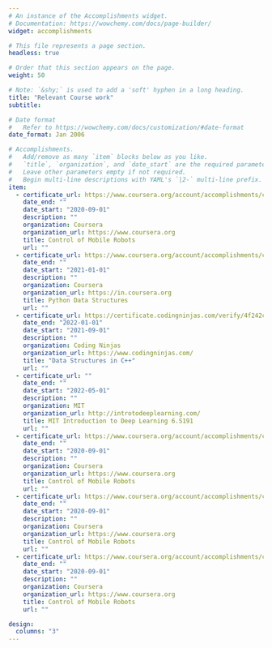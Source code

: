 ```yaml
---
# An instance of the Accomplishments widget.
# Documentation: https://wowchemy.com/docs/page-builder/
widget: accomplishments

# This file represents a page section.
headless: true

# Order that this section appears on the page.
weight: 50

# Note: `&shy;` is used to add a 'soft' hyphen in a long heading.
title: "Relevant Course work"
subtitle:

# Date format
#   Refer to https://wowchemy.com/docs/customization/#date-format
date_format: Jan 2006

# Accomplishments.
#   Add/remove as many `item` blocks below as you like.
#   `title`, `organization`, and `date_start` are the required parameters.
#   Leave other parameters empty if not required.
#   Begin multi-line descriptions with YAML's `|2-` multi-line prefix.
item:
  - certificate_url: https://www.coursera.org/account/accomplishments/certificate/24MMJAUGCW7S
    date_end: ""
    date_start: "2020-09-01"
    description: ""
    organization: Coursera
    organization_url: https://www.coursera.org
    title: Control of Mobile Robots
    url: ""
  - certificate_url: https://www.coursera.org/account/accomplishments/certificate/QDFWM4YA6GUW
    date_end: ""
    date_start: "2021-01-01"
    description: ""
    organization: Coursera
    organization_url: https://in.coursera.org
    title: Python Data Structures
    url: ""
  - certificate_url: https://certificate.codingninjas.com/verify/4f242cb1e5c3f515
    date_end: "2022-01-01"
    date_start: "2021-09-01"
    description: ""
    organization: Coding Ninjas
    organization_url: https://www.codingninjas.com/
    title: "Data Structures in C++"
    url: ""
  - certificate_url: ""
    date_end: ""
    date_start: "2022-05-01"
    description: ""
    organization: MIT
    organization_url: http://introtodeeplearning.com/
    title: MIT Introduction to Deep Learning 6.S191
    url: ""
  - certificate_url: https://www.coursera.org/account/accomplishments/certificate/24MMJAUGCW7S
    date_end: ""
    date_start: "2020-09-01"
    description: ""
    organization: Coursera
    organization_url: https://www.coursera.org
    title: Control of Mobile Robots
    url: ""
  - certificate_url: https://www.coursera.org/account/accomplishments/certificate/24MMJAUGCW7S
    date_end: ""
    date_start: "2020-09-01"
    description: ""
    organization: Coursera
    organization_url: https://www.coursera.org
    title: Control of Mobile Robots
    url: ""
  - certificate_url: https://www.coursera.org/account/accomplishments/certificate/24MMJAUGCW7S
    date_end: ""
    date_start: "2020-09-01"
    description: ""
    organization: Coursera
    organization_url: https://www.coursera.org
    title: Control of Mobile Robots
    url: ""

design:
  columns: "3"
---
```

